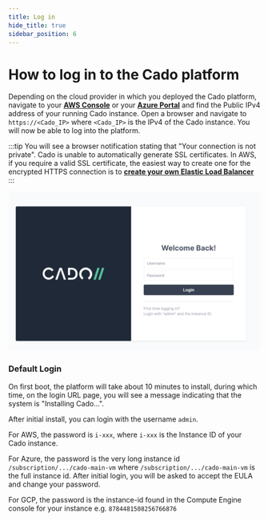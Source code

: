 ```yaml
---
title: Log in
hide_title: true
sidebar_position: 6
---
```



# How to log in to the Cado platform

Depending on the cloud provider in which you deployed the Cado platform, navigate to your **[AWS Console]( https://console.aws.amazon.com)** or your **[Azure Portal](https://portal.azure.com)** and find the Public IPv4 address of your running Cado instance.  Open a browser and navigate to `https://<Cado_IP>` where `<Cado_IP>` is the IPv4 of the Cado instance.  You will now be able to log into the platform. 

:::tip 
You will see a browser notification stating that "Your connection is not private". Cado is unable to automatically generate SSL certificates. In AWS, if you require a valid SSL certificate, the easiest way to create one for the encrypted HTTPS connection is to **[create your own Elastic Load Balancer](../deploy/aws/networking/aws-load-balancer.md)**
:::

![Login Page](/img/login.png)

### Default Login
On first boot, the platform will take about 10 minutes to install, during which time, on the login URL page, you will see a message indicating that the system is "Installing Cado...".

After initial install, you can login with the username `admin`.

For AWS, the password is `i-xxx`, where `i-xxx` is the Instance ID of your Cado instance.

For Azure, the password is the very long instance id `/subscription/.../cado-main-vm` where `/subscription/.../cado-main-vm` is the full instance id.  After initial login, you will be asked to accept the EULA and change your password.

For GCP, the password is the instance-id found in the Compute Engine console for your instance e.g. `8784481508256766876`

